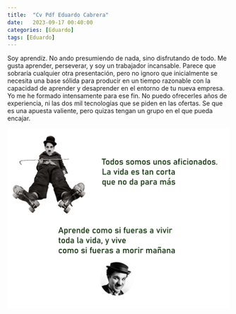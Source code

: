 ```yaml
---
title:  "Cv Pdf Eduardo Cabrera"
date:   2023-09-17 00:40:00
categories: [Eduardo]
tags: [Eduardo]
---
```


Soy aprendíz. No ando presumiendo de nada, sino disfrutando de todo. Me gusta aprender, perseverar, y soy un trabajador incansable. Parece que sobraría cualquier otra presentación, pero no ignoro que inicialmente se necesita una base sólida para producir en un tiempo razonable con la capacidad de aprender y desaprender en el entorno de tu nueva empresa. Yo me he formado intensamente para ese fin. No puedo ofrecerles años de experiencia, ni las dos mil tecnologías que se piden en las ofertas. Se que es una apuesta valiente, pero quizas tengan un grupo en el que pueda encajar.

<img class="centrar" src="/images/chaplin.png" alt="Viñeta forges">

 <div class="embed-container">
<object data="/images/cv.pdf"  width="750" height="950" type='application/pdf'>
</object>
</div>



